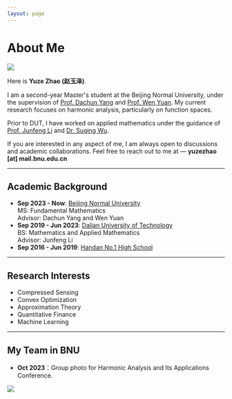 ```yaml
---
layout: page
---
```


# About Me

<img src="https://Yuze-Zhao.github.io/yuzezhao.jpg" class="floatpic">

Here is **Yuze Zhao (赵玉泽)**.<br>

I am a second-year Master's student at the Beijing Normal University, under the supervision of [Prof. Dachun Yang](https://mathscinet.ams.org/mathscinet/MRAuthorID/317762) and [Prof. Wen Yuan](https://mathscinet.ams.org/mathscinet/MRAuthorID/743517). My current research focuses on harmonic analysis, particularly on function spaces. 

Prior to DUT, I have worked on applied mathematics under the guidance of [Prof. Junfeng Li](https://mathscinet.ams.org/mathscinet/MRAuthorID/756590) and [Dr. Suqing Wu](https://mathscinet.ams.org/mathscinet/MRAuthorID/1211260). 

If you are interested in any aspect of me, I am always open to discussions and academic collaborations. Feel free to reach out to me at — **yuzezhao [at] mail.bnu.edu.cn**

---

## Academic Background

- **Sep 2023 - Now**: [Beijing Normal University](https://www.bnu.edu.cn) <br>
MS: Fundamental Mathematics <br>
Advisor: Dachun Yang and Wen Yuan
- **Sep 2019 - Jun 2023**: [Dalian University of Technology](https://www.dlut.edu.cn) <br>
BS: Mathematics and Applied Mathematics <br>
Advisor: Junfeng Li
- **Sep 2016 - Jun 2019**: [Handan No.1 High School](http://www.handanyz.com)

---

## Research Interests

- Compressed Sensing
- Convex Optimization
- Approximation Theory
- Quantitative Finance
- Machine Learning 

---

## My Team in BNU

- **Oct 2023**：Group photo for Harmonic Analysis and Its Applications Conference.

<div>
<img src="/images/BNUHATeam.jpg">
</div>

<br>

<!-- <blockquote class="twitter-tweet"><p lang="en" dir="ltr">Thrilled to be an AAAI-UC Scholar at <a href="https://twitter.com/hashtag/AAAI24?src=hash&amp;ref_src=twsrc%5Etfw">#AAAI24</a>, thanks to <a href="https://twitter.com/hashtag/AAAI?src=hash&amp;ref_src=twsrc%5Etfw">#AAAI</a> &amp; <a href="https://twitter.com/hashtag/GoogleExploreCSR?src=hash&amp;ref_src=twsrc%5Etfw">#GoogleExploreCSR</a> for the sponsorship. Grateful for the knowledge gained and new friendships formed.<br><br>Wonderful trip in Vancouver. Looking forward to staying connected with all.<a href="https://twitter.com/hashtag/AAAI24?src=hash&amp;ref_src=twsrc%5Etfw">#AAAI24</a> <a href="https://twitter.com/hashtag/Vancouver?src=hash&amp;ref_src=twsrc%5Etfw">#Vancouver</a> <a href="https://twitter.com/hashtag/GoogleExploreCSR?src=hash&amp;ref_src=twsrc%5Etfw">#GoogleExploreCSR</a> <a href="https://t.co/wUQUp8XlSM">pic.twitter.com/wUQUp8XlSM</a></p>&mdash; Hanlin CAI (seeking a PhD position 2025) (@lancecai2002) <a href="https://twitter.com/lancecai2002/status/1762210025173344260?ref_src=twsrc%5Etfw">February 26, 2024</a></blockquote> <script async src="https://platform.twitter.com/widgets.js" charset="utf-8"></script> -->

